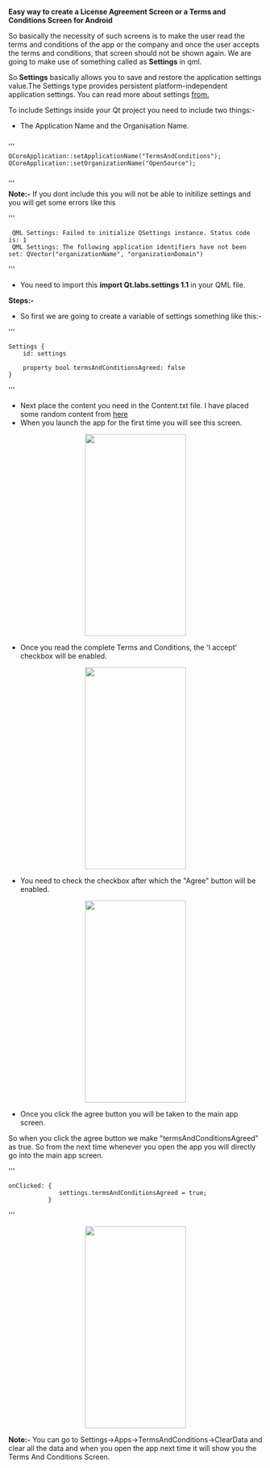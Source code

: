 **Easy way to create a License Agreement Screen or a Terms and Conditions Screen for Android**

So basically the necessity of such screens is to make the user read the terms and conditions of the app or the company and once the user accepts the terms and conditions, that screen should not be shown again. We are going to make use of something called as **Settings** in qml.

So **Settings** basically allows you to save and restore the application settings value.The Settings type provides persistent platform-independent application settings. You can read more about settings [from.](https://doc.qt.io/qt-5/qml-qt-labs-settings-settings.html)

To include Settings inside your Qt project you need to include two things:-
* The Application Name and the Organisation Name.

,,,

    QCoreApplication::setApplicationName("TermsAndConditions");
    QCoreApplication::setOrganizationName("OpenSource");
    
,,,
    
**Note:-** If you dont include this you will not be able to initilize settings and you will get some errors like this

'''

     QML Settings: Failed to initialize QSettings instance. Status code is: 1
     QML Settings: The following application identifiers have not been set: QVector("organizationName", "organizationDomain")
    
'''

* You need to import this **import Qt.labs.settings 1.1** in your QML file.

**Steps:-**
* So first we are going to create a variable of settings something like this:-

'''

    Settings {
        id: settings

        property bool termsAndConditionsAgreed: false
    }
    
'''
 
* Next place the content you need in the Content.txt file. I have placed some random content from [here](https://en.wikipedia.org/wiki/Qt_(software))
* When you launch the app for the first time you will see this screen.
<p align="center">
    <img src="https://user-images.githubusercontent.com/8769408/118407906-82c67980-b6a0-11eb-882d-a158e3cca632.jpg" width="200" height="400"/>
</p>

* Once you read the complete Terms and Conditions, the 'I accept' checkbox will be enabled.
<p align="center">
    <img src="https://user-images.githubusercontent.com/8769408/118408048-50694c00-b6a1-11eb-9a2d-7ea70c71f276.jpg" width="200" height="400"/>
</p>

* You need to check the checkbox after which the "Agree" button will be enabled.
<p align="center">
    <img src="https://user-images.githubusercontent.com/8769408/118408115-9faf7c80-b6a1-11eb-97cb-f6c129a5a754.jpg" width="200" height="400"/>
</p>

* Once you click the agree button you will be taken to the main app screen.

So when you click the agree button we make "termsAndConditionsAgreed" as true. So from the next time whenever you open the app you will directly go into the main app screen.

'''

    onClicked: {
                  settings.termsAndConditionsAgreed = true;
               }
            
'''

<p align="center">
    <img src="https://user-images.githubusercontent.com/8769408/118408119-a3db9a00-b6a1-11eb-89ca-547125d1eac5.jpg" width="200" height="400"/>
</p>
    
**Note:-** You can go to Settings->Apps->TermsAndConditions->ClearData and clear all the data and when you open the app next time it will show you the Terms And Conditions Screen.
